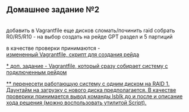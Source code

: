 <h2>Домашнее задание №2</h2><br>
добавить в Vagrantfile еще дисков
сломать/починить raid
собрать R0/R5/R10 - на выбор
создать на рейде GPT раздел и 5 партиций

в качестве проверки принимаются -<br> [измененный Vagrantfile, скрипт для создания рейда](vagrantfile_and_script)<br>

[* доп. задание - Vagrantfile, который сразу собирает систему с подключенным рейдом](dop_zadanie)<br>

[** перенесети работающую систему с одним диском на RAID 1. Даунтайм на загрузку с нового диска предполагается. В качестве проверики принимается вывод команды lsblk до и после и описание хода решения (можно воспользовать утилитой Script).](dop_zadanie2)
